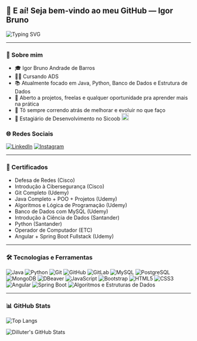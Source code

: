 ## 👋 E aí! Seja bem-vindo ao meu GitHub — Igor Bruno
<img src="https://readme-typing-svg.demolab.com?font=Fira+Code&duration=3000&pause=1000&color=00F7FF&center=true&vCenter=true&width=700&lines=Java+%7C+Python+%7C+Angular+%7C+MySql+%7C+NoSql+%7C+Git;Sempre+aprendendo+e+evoluindo!" alt="Typing SVG" />

---

### 🔎 Sobre mim

- 🎓 Igor Bruno Andrade de Barros  
- 👨‍💻 Cursando ADS
- 📚 Atualmente focado em Java, Python, Banco de Dados e Estrutura de Dados  
- 🤝 Aberto a projetos, freelas e qualquer oportunidade pra aprender mais na prática  
- 🚀 Tô sempre correndo atrás de melhorar e evoluir no que faço  
- 💼 Estagiário de Desenvolvimento no Sicoob <img src="https://encrypted-tbn0.gstatic.com/images?q=tbn:ANd9GcQVQG0jLiF7TkhXYjeO3p9SxTIXaHXZJJOZGA&s" alt="Sicoob" width="20"/>

### 🌐 Redes Sociais

[![LinkedIn](https://img.shields.io/badge/-LinkedIn-0077B5?style=flat-square&logo=linkedin&logoColor=white&logoWidth=40)](https://www.linkedin.com/in/igor-bruno-andrade)
[![Instagram](https://img.shields.io/badge/-Instagram-E4405F?style=flat-square&logo=instagram&logoColor=white&logoWidth=40)](https://www.instagram.com/igor_.dtr/)

---

### 🧠 Certificados

- Defesa de Redes (Cisco)
- Introdução à Cibersegurança (Cisco)
- Git Completo (Udemy)
- Java Completo + POO + Projetos (Udemy)
- Algoritmos e Lógica de Programação (Udemy)
- Banco de Dados com MySQL (Udemy)
- Introdução à Ciência de Dados (Santander)
- Python (Santander)
- Operador de Computador (ETC)
- Angular + Spring Boot Fullstack (Udemy)

---
### 🛠️ Tecnologias e Ferramentas

![Java](https://img.shields.io/badge/-Java-007396?style=flat&logo=java&logoColor=white&logoWidth=30)
![Python](https://img.shields.io/badge/-Python-3776AB?style=flat&logo=python&logoColor=white&logoWidth=30)
![Git](https://img.shields.io/badge/-Git-F05032?style=flat&logo=git&logoColor=white&logoWidth=30)
![GitHub](https://img.shields.io/badge/-GitHub-181717?style=flat&logo=github&logoColor=white&logoWidth=30)
![GitLab](https://img.shields.io/badge/-GitLab-FC6D26?style=flat&logo=gitlab&logoColor=white&logoWidth=30)
![MySQL](https://img.shields.io/badge/-MySQL-005C84?style=flat&logo=mysql&logoColor=white&logoWidth=30)
![PostgreSQL](https://img.shields.io/badge/-PostgreSQL-336791?style=flat&logo=postgresql&logoColor=white&logoWidth=30)
![MongoDB](https://img.shields.io/badge/-MongoDB-47A248?style=flat&logo=mongodb&logoColor=white&logoWidth=30)
![DBeaver](https://img.shields.io/badge/-DBeaver-372923?style=flat&logo=dbeaver&logoColor=white&logoWidth=30)
![JavaScript](https://img.shields.io/badge/-JavaScript-F7DF1E?style=flat&logo=javascript&logoColor=black&logoWidth=30)
![Bootstrap](https://img.shields.io/badge/-Bootstrap-7952B3?style=flat&logo=bootstrap&logoColor=white&logoWidth=30)
![HTML5](https://img.shields.io/badge/-HTML5-E34F26?style=flat&logo=html5&logoColor=white&logoWidth=30)
![CSS3](https://img.shields.io/badge/-CSS3-1572B6?style=flat&logo=css3&logoColor=white&logoWidth=30)
![Angular](https://img.shields.io/badge/-Angular-DD0031?style=flat&logo=angular&logoColor=white&logoWidth=30)
![Spring Boot](https://img.shields.io/badge/-Spring%20Boot-6DB33F?style=flat&logo=spring-boot&logoColor=white&logoWidth=30)
![Algoritmos e Estruturas de Dados](https://img.shields.io/badge/-Algoritmos%20%26%20ED-blue?style=flat&logoWidth=30)

---

### 📊 GitHub Stats

![Top Langs](https://github-readme-stats.vercel.app/api/top-langs/?username=dilluter&layout=compact&theme=radical)

![Dilluter's GitHub Stats](https://github-readme-stats.vercel.app/api?username=dilluter&show_icons=true&theme=radical)
